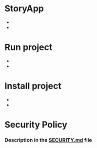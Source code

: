 # StoryApp
-
-

# Run project
-
-

# Install project
-
-

# Security Policy

### Description in the [SECURITY.md](https://github.com/Milamin-hub/MobileApp/blob/main/SECURITY.md) file
